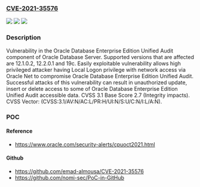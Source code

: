 ### [CVE-2021-35576](https://cve.mitre.org/cgi-bin/cvename.cgi?name=CVE-2021-35576)
![](https://img.shields.io/static/v1?label=Product&message=Database%20-%20Enterprise%20Edition&color=blue)
![](https://img.shields.io/static/v1?label=Version&message=%3D%2012.1.0.2%20&color=brighgreen)
![](https://img.shields.io/static/v1?label=Vulnerability&message=Easily%20exploitable%20vulnerability%20allows%20high%20privileged%20attacker%20having%20Local%20Logon%20privilege%20with%20network%20access%20via%20Oracle%20Net%20to%20compromise%20Oracle%20Database%20Enterprise%20Edition%20Unified%20Audit.%20%20Successful%20attacks%20of%20this%20vulnerability%20can%20result%20in%20%20unauthorized%20update%2C%20insert%20or%20delete%20access%20to%20some%20of%20Oracle%20Database%20Enterprise%20Edition%20Unified%20Audit%20accessible%20data.&color=brighgreen)

### Description

Vulnerability in the Oracle Database Enterprise Edition Unified Audit component of Oracle Database Server. Supported versions that are affected are 12.1.0.2, 12.2.0.1 and 19c. Easily exploitable vulnerability allows high privileged attacker having Local Logon privilege with network access via Oracle Net to compromise Oracle Database Enterprise Edition Unified Audit. Successful attacks of this vulnerability can result in unauthorized update, insert or delete access to some of Oracle Database Enterprise Edition Unified Audit accessible data. CVSS 3.1 Base Score 2.7 (Integrity impacts). CVSS Vector: (CVSS:3.1/AV:N/AC:L/PR:H/UI:N/S:U/C:N/I:L/A:N).

### POC

#### Reference
- https://www.oracle.com/security-alerts/cpuoct2021.html

#### Github
- https://github.com/emad-almousa/CVE-2021-35576
- https://github.com/nomi-sec/PoC-in-GitHub

